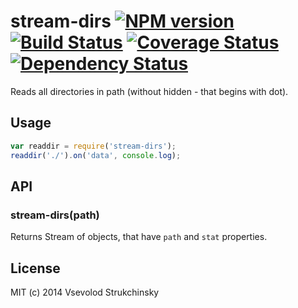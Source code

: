 # stream-dirs [![NPM version][npm-image]][npm-url] [![Build Status][travis-image]][travis-url] [![Coverage Status][coveralls-image]][coveralls-url] [![Dependency Status][depstat-image]][depstat-url]

Reads all directories in path (without hidden - that begins with dot).

## Usage

```js
var readdir = require('stream-dirs');
readdir('./').on('data', console.log);
```

## API

### stream-dirs(path)

Returns Stream of objects, that have `path` and `stat` properties.

## License

MIT (c) 2014 Vsevolod Strukchinsky

[npm-url]: https://npmjs.org/package/stream-dirs
[npm-image]: https://badge.fury.io/js/stream-dirs.png

[travis-url]: http://travis-ci.org/floatdrop/stream-dirs
[travis-image]: https://travis-ci.org/floatdrop/stream-dirs.png?branch=master

[depstat-url]: https://david-dm.org/floatdrop/stream-dirs
[depstat-image]: https://david-dm.org/floatdrop/stream-dirs.png?theme=shields.io

[coveralls-url]: https://coveralls.io/r/floatdrop/stream-dirs
[coveralls-image]: https://coveralls.io/repos/floatdrop/stream-dirs/badge.png
